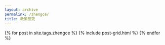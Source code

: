 ```yaml
---
layout: archive
permalink: /zhengce/
title: 政策研究
---
```


<div class="tiles">
  {% for post in site.tags.zhengce %}
 	{% include post-grid.html %}
  {% endfor %}
</div>


